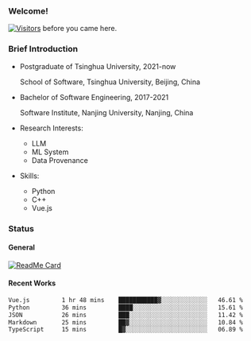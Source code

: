 ### Welcome!

[![Visitors](https://visitor-badge.laobi.icu/badge?page_id=HermitSun.HermitSun)]() before you came here.

### Brief Introduction

- Postgraduate of Tsinghua University, 2021-now
  
  School of Software, Tsinghua University, Beijing, China

- Bachelor of Software Engineering, 2017-2021
  
  Software Institute, Nanjing University, Nanjing, China

- Research Interests:
  - LLM
  - ML System
  - Data Provenance

- Skills:
  - Python
  - C++
  - Vue.js

### Status

#### General

[![ReadMe Card](https://github-readme-stats.hermitsun.vercel.app/api?username=HermitSun&count_private=true&show_icons=true)]()

#### Recent Works

<!--START_SECTION:waka-->

```txt
Vue.js         1 hr 48 mins    ███████████▓░░░░░░░░░░░░░   46.61 %
Python         36 mins         ████░░░░░░░░░░░░░░░░░░░░░   15.61 %
JSON           26 mins         ███░░░░░░░░░░░░░░░░░░░░░░   11.42 %
Markdown       25 mins         ██▓░░░░░░░░░░░░░░░░░░░░░░   10.84 %
TypeScript     15 mins         █▓░░░░░░░░░░░░░░░░░░░░░░░   06.89 %
```

<!--END_SECTION:waka-->
